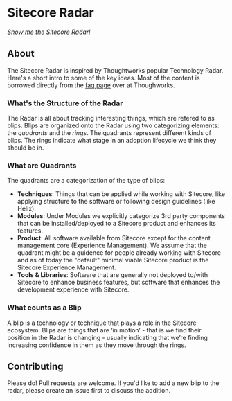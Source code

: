 # Sitecore Radar

[*Show me the Sitecore Radar!*](https://radar.thoughtworks.com/?sheetId=https%3A%2F%2Fsoulcodeagency.github.io%2FSitecoreRadar%2Flatest%2FSitecore%20Radar.csv)

## About

The Sitecore Radar is inspired by Thoughtworks popular Technology Radar. Here's a short intro to some of the key ideas.
Most of the content is borrowed directly from the [faq page](https://www.thoughtworks.com/radar/faq) over at Thoughworks.

### What's the Structure of the Radar

The Radar is all about tracking interesting things, which are refered to as blips. Blips are organized onto the Radar using two categorizing elements: the _quadrants_ and the _rings_. The quadrants represent different kinds of blips. The rings indicate what stage in an adoption lifecycle we think they should be in.

### What are Quadrants

The quadrants are a categorization of the type of blips:

* **Techniques**: Things that can be applied while working with Sitecore, like applying structure to the software or following design guidelines (like Helix).
* **Modules**: Under Modules we explicitly categorize 3rd party components that can be installed/deployed to a Sitecore product and enhances its features.
* **Product**: All software available from Sitecore except for the content management core (Experience Management). We assume that the quadrant might be a guidence for people already working with Sitecore and as of today the "default" minimal viable Sitecore product is the Sitecore Experience Management.
* **Tools & Libraries**: Software that are generally not deployed to/with Sitecore to enhance business features, but software that enhances the development experience with Sitecore.

### What counts as a Blip

A blip is a technology or technique that plays a role in the Sitecore ecosystem. Blips are things that are ‘in motion’ - that is we find their position in the Radar is changing - usually indicating that we’re finding increasing confidence in them as they move through the rings.

## Contributing

Please do! Pull requests are welcome. If you'd like to add a new blip to the radar, please create an issue first to discuss the addition.
